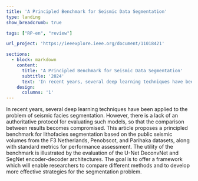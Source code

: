 ```yaml
---
title: 'A Principled Benchmark for Seismic Data Segmentation'
type: landing
show_breadcrumb: true

tags: ["RP-en", "review"]

url_project: 'https://ieeexplore.ieee.org/document/11018421'

sections:
  - block: markdown
    content:
      title: 'A Principled Benchmark for Seismic Data Segmentation'
      subtitle: '2024'
      text: 'In recent years, several deep learning techniques have been applied to the problem of seismic facies segmentation. However, there is a lack of an authoritative protocol for evaluating such models, so that the comparison between results becomes compromised. This article proposes a principled benchmark for lithofacies segmentation based on the public seismic volumes from the F3 Netherlands, Penobscot, and Parihaka datasets, along with standard metrics for performance assessment. The utility of the benchmark is illustrated by the evaluation of the U-Net DeconvNet and SegNet encoder-decoder architectures. The goal is to offer a framework which will enable researchers to compare different methods and to develop more effective strategies for the segmentation problem.'
    design:
      columns: '1'
---
```


In recent years, several deep learning techniques have been applied to the problem of seismic facies segmentation. However, there is a lack of an authoritative protocol for evaluating such models, so that the comparison between results becomes compromised. This article proposes a principled benchmark for lithofacies segmentation based on the public seismic volumes from the F3 Netherlands, Penobscot, and Parihaka datasets, along with standard metrics for performance assessment. The utility of the benchmark is illustrated by the evaluation of the U-Net DeconvNet and SegNet encoder-decoder architectures. The goal is to offer a framework which will enable researchers to compare different methods and to develop more effective strategies for the segmentation problem.
